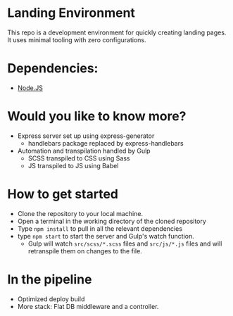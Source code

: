 # Landing Environment

This repo is a development environment for quickly creating landing pages. It uses minimal tooling with zero configurations.

# Dependencies:
* [Node.JS](https://nodejs.org/en/download/)

# Would you like to know more?
* Express server set up using express-generator
  * handlebars package replaced by express-handlebars
* Automation and transpilation handled by Gulp
  * SCSS transpiled to CSS using Sass
  * JS transpiled to JS using Babel

# How to get started
* Clone the repository to your local machine.
* Open a terminal in the working directory of the cloned repository 
* Type `npm install` to pull in all the relevant dependencies
* type `npm start` to start the server and Gulp's watch function.
  * Gulp will watch `src/scss/*.scss` files and `src/js/*.js` files and will retranspile them on changes to the file.

# In the pipeline
* Optimized deploy build
* More stack: Flat DB middleware and a controller.
